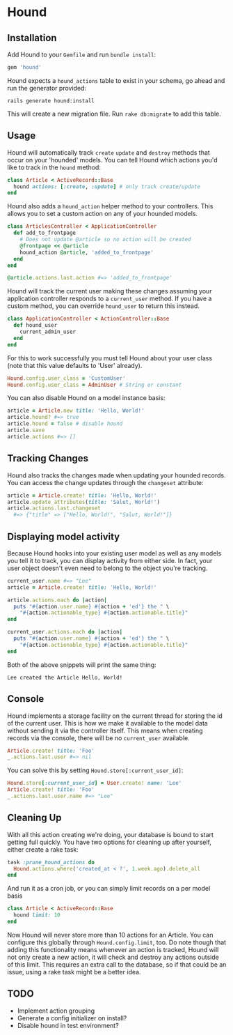 # Hound

## Installation

Add Hound to your `Gemfile` and run `bundle install`:

```ruby
gem 'hound'
```

Hound expects a `hound_actions` table to exist in your schema, go ahead
and run the generator provided:

```
rails generate hound:install
```

This will create a new migration file. Run `rake db:migrate` to add
this table.

## Usage

Hound will automatically track `create` `update` and `destroy` methods that
occur on your 'hounded' models. You can tell Hound which actions you'd like
to track in the `hound` method:

```ruby
class Article < ActiveRecord::Base
  hound actions: [:create, :update] # only track create/update
end
```

Hound also adds a `hound_action` helper method to your controllers. This
allows you to set a custom action on any of your hounded models.

```ruby
class ArticlesController < ApplicationController
  def add_to_frontpage
    # Does not update @article so no action will be created
    @frontpage << @article
    hound_action @article, 'added_to_frontpage'
  end
end

@article.actions.last.action #=> 'added_to_frontpage'
```

Hound will track the current user making these changes assuming your
application controller responds to a `current_user` method. If you have a
custom method, you can override `hound_user` to return this instead.

```ruby
class ApplicationController < ActionController::Base
  def hound_user
    current_admin_user
  end
end
```

For this to work successfully you must tell Hound about your user class
(note that this value defaults to 'User' already).

```ruby
Hound.config.user_class = 'CustomUser'
Hound.config.user_class = AdminUser # String or constant
```

You can also disable Hound on a model instance basis:

```ruby
article = Article.new title: 'Hello, World!'
article.hound? #=> true
article.hound = false # disable hound
article.save
article.actions #=> []
```

## Tracking Changes

Hound also tracks the changes made when updating your hounded records. You
can access the change updates through the `changeset` attribute:

```ruby
article = Article.create! title: 'Hello, World!'
article.update_attributes(title: 'Salut, World!')
article.actions.last.changeset
  #=> {"title" => ["Hello, World!", "Salut, World!"]}
```

## Displaying model activity

Because Hound hooks into your existing user model as well as any models
you tell it to track, you can display activity from either side. In fact,
your user object doesn't even need to belong to the object you're tracking.

```ruby
current_user.name #=> "Lee"
article = Article.create! title: 'Hello, World!'

article.actions.each do |action|
  puts "#{action.user.name} #{action + 'ed'} the " \
    "#{action.actionable_type} #{action.actionable.title}"
end

current_user.actions.each do |action|
  puts "#{action.user.name} #{action + 'ed'} the " \
    "#{action.actionable_type} #{action.actionable.title}"
end
```

Both of the above snippets will print the same thing:

```
Lee created the Article Hello, World!
```

## Console

Hound implements a storage facility on the current thread for storing
the id of the current user. This is how we make it available to the model
data without sending it via the controller itself. This means when
creating records via the console, there will be no `current_user` available.

```ruby
Article.create! title: 'Foo'
_.actions.last.user #=> nil
```

You can solve this by setting `Hound.store[:current_user_id]`:

```ruby
Hound.store[:current_user_id] = User.create! name: 'Lee'
Article.create! title: 'Foo'
_.actions.last.user.name #=> "Lee"
```

## Cleaning Up

With all this action creating we're doing, your database is bound to start
getting full quickly. You have two options for cleaning up after yourself,
either create a rake task:

```ruby
task :prune_hound_actions do
  Hound.actions.where('created_at < ?', 1.week.ago).delete_all
end
```

And run it as a cron job, or you can simply limit records on a per model basis

```ruby
class Article < ActiveRecord::Base
  hound limit: 10
end
```

Now Hound will never store more than 10 actions for an Article. You can
configure this globally through `Hound.config.limit`, too. Do note though
that adding this functionality means whenever an action is tracked, Hound
will not only create a new action, it will check and destroy any actions
outside of this limit. This requires an extra call to the database, so if
that could be an issue, using a rake task might be a better idea.

## TODO

* Implement action grouping
* Generate a config initializer on install?
* Disable hound in test environment?